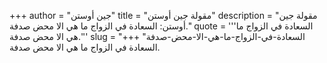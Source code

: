 +++
author = "جين أوستن"
title = "مقولة جين أوستن"
description = "مقولة جين أوستن: السعادة في الزواج ما هي الا محض صدفة."
quote = '''السعادة في الزواج ما هي الا محض صدفة.'''
slug = "السعادة-في-الزواج-ما-هي-الا-محض-صدفة"
+++
السعادة في الزواج ما هي الا محض صدفة.
